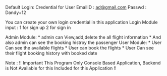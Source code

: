 Default Login: Credential for User
EmailID : ad@gmail.com
Passwd  : Dandy+12

You can create your own login credential in this application
Login Module 
input :
1 for sign up
2 for sign in

Admin Module:
    * admin can View,add,delete the all flight information
    * And also admin can see the booking histroy the passenger
User Module:
    *  User Can see the available flights
    *  User can book the flights
    *  User Can see their flight booking history with booked date
    


Note :
!! Important This Program Only Console Based Application, Backend is Not Available for this Included for this Application !!
